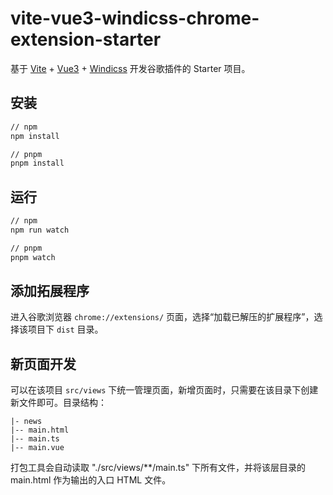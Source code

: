 # vite-vue3-windicss-chrome-extension-starter

基于 [Vite](https://cn.vitejs.dev/) + [Vue3](https://v3.cn.vuejs.org/) + [Windicss](https://cn.windicss.org/) 开发谷歌插件的 Starter 项目。

## 安装
```bash
// npm
npm install

// pnpm
pnpm install
```

## 运行
```bash
// npm
npm run watch

// pnpm
pnpm watch
```

## 添加拓展程序
进入谷歌浏览器 `chrome://extensions/` 页面，选择“加载已解压的扩展程序”，选择该项目下 `dist` 目录。

## 新页面开发
可以在该项目 `src/views` 下统一管理页面，新增页面时，只需要在该目录下创建新文件即可。目录结构：
```
|- news
|-- main.html
|-- main.ts
|-- main.vue
```
打包工具会自动读取 "./src/views/**/main.ts" 下所有文件，并将该层目录的 main.html 作为输出的入口 HTML 文件。
